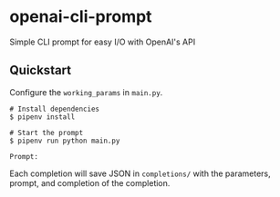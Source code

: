 # openai-cli-prompt

Simple CLI prompt for easy I/O with OpenAI's API

## Quickstart

Configure the `working_params` in `main.py`.

```Shell
# Install dependencies
$ pipenv install

# Start the prompt
$ pipenv run python main.py

Prompt:
```

Each completion will save JSON in `completions/` with the parameters, prompt, and completion of the completion.
